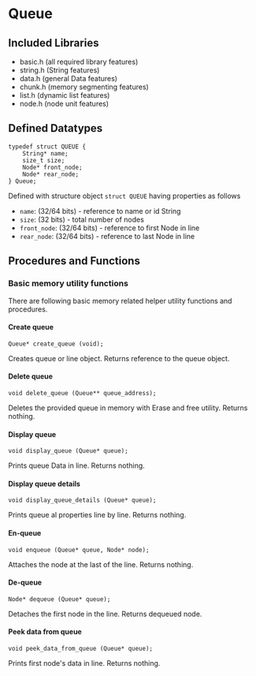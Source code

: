 # Queue

## Included Libraries

- basic.h (all required library features)
- string.h (String features)
- data.h (general Data features)
- chunk.h (memory segmenting features)
- list.h (dynamic list features)
- node.h (node unit features)

## Defined Datatypes

```
typedef struct QUEUE {
	String* name;
	size_t size;
	Node* front_node;
	Node* rear_node;
} Queue;
```

Defined with structure object `struct QUEUE` having properties as follows

- `name`: (32/64 bits) - reference to name or id String
- `size`: (32 bits) - total number of nodes
- `front_node`: (32/64 bits) - reference to first Node in line
- `rear_node`: (32/64 bits) - reference to last Node in line

## Procedures and Functions

### Basic memory utility functions

There are following basic memory related helper utility functions and procedures.

#### Create queue

`Queue* create_queue (void);`

Creates queue or line object.
Returns reference to the queue object.

#### Delete queue

`void delete_queue (Queue** queue_address);`

Deletes the provided queue in memory with Erase and free utility.
Returns nothing.

#### Display queue

`void display_queue (Queue* queue);`

Prints queue Data in line.
Returns nothing.

#### Display queue details

`void display_queue_details (Queue* queue);`

Prints queue al properties line by line.
Returns nothing.

#### En-queue

`void enqueue (Queue* queue, Node* node);`

Attaches the node at the last of the line.
Returns nothing.

#### De-queue

`Node* dequeue (Queue* queue);`

Detaches the first node in the line.
Returns dequeued node.

#### Peek data from queue

`void peek_data_from_queue (Queue* queue);`

Prints first node's data in line.
Returns nothing.


